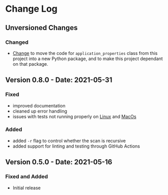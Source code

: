 # Change Log

## Unversioned Changes

### Changed

- [Change](https://github.com/jackdewinter/pymarkdown/issues/7) to move the code for `application_properties` class from this project into a new Python package, and to make this project dependant on that package.

## Version 0.8.0 - Date: 2021-05-31

### Fixed

- improved documentation
- cleaned up error handling
- issues with tests not running properly on [Linux](https://github.com/jackdewinter/pymarkdown/issues/4) and [MacOs](https://github.com/jackdewinter/pymarkdown/issues/5)

### Added

- added `-r` flag to control whether the scan is recursive
- added support for linting and testing through GitHub Actions

## Version 0.5.0 - Date: 2021-05-16

### Fixed and Added

- Initial release
